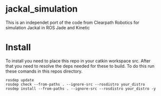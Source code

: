 # jackal_simulation
This is an independet port of the code from Clearpath Robotics for simulation Jackal in ROS Jade and Kinetic

# Install
To install you need to place this repo in your catkin workspace src. After that you need to resolve the deps needed for these to build. To do this run these comands in this repos directory.

```
rosdep update
rosdep check --from-paths . --ignore-src --rosdistro your_distro
rosdep install --from-paths . --ignore-src --rosdistro your_distro -y
``` 
